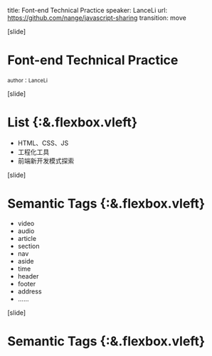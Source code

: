 title: Font-end Technical Practice
speaker: LanceLi
url: https://github.com/nange/javascript-sharing
transition: move


[slide]
# Font-end Technical Practice
<small>author：LanceLi</small>


[slide]
# List {:&.flexbox.vleft}

* HTML、CSS、JS
* 工程化工具
* 前端新开发模式探索


[slide]
# Semantic Tags {:&.flexbox.vleft}

* video
* audio
* article
* section
* nav
* aside
* time
* header
* footer
* address
* ......


[slide]
# Semantic Tags {:&.flexbox.vleft}
